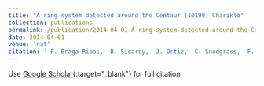 ```yaml
---
title: "A ring system detected around the Centaur (10199) Chariklo"
collection: publications
permalink: /publication/2014-04-01-A-ring-system-detected-around-the-Centaur-10199-Chariklo
date: 2014-04-01
venue: 'nat'
citation: ' F. Braga-Ribas,  B. Sicardy,  J. Ortiz,  C. Snodgrass,  F. Roques,  R. Vieira-Martins,  J. Camargo,  M. Assafin,  R. Duffard,  E. Jehin,  J. Pollock,  R. Leiva,  M. Emilio,  D. Machado,  C. Colazo,  E. Lellouch,  J. Skottfelt,  M. Gillon,  N. Ligier,  L. Maquet,  G. Benedetti-Rossi,  A. Gomes,  P. Kervella,  H. Monteiro,  R. Sfair,  M. El Moutamid,  G. Tancredi,  J. Spagnotto,  A. Maury,  N. Morales,  R. Gil-Hutton,  S. Roland,  A. Ceretta,  S. Gu,  X. Wang,  K. Harpsøe,  M. Rabus,  J. Manfroid,  C. Opitom,  L. Vanzi,  L. Mehret,  L. Lorenzini,  E. Schneiter,  R. Melia,  J. Lecacheux,  F. Colas,  F. Vachier,  T. Widemann,  L. Almenares,  R. Sandness,  F. Char,  V. Perez,  P. Lemos,  N. Martinez,  U. Jørgensen,  M. Dominik,  F. Roig,  D. Reichart,  A. Lacluyze,  J. Haislip,  K. Ivarsen,  J. Moore,  N. Frank,  D. Lambas, &quot;A ring system detected around the Centaur (10199) Chariklo.&quot; nat, 2014.'
---
```

Use [Google Scholar](https://scholar.google.com/scholar?q=A+ring+system+detected+around+the+Centaur+(10199)+Chariklo){:target="_blank"} for full citation